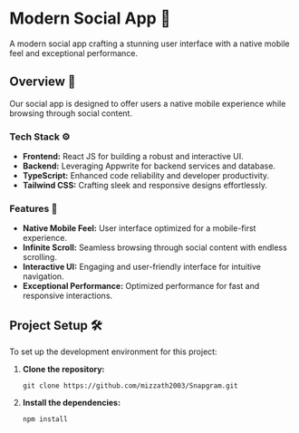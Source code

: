 # Modern Social App 🚀

A modern social app crafting a stunning user interface with a native mobile feel and exceptional performance.

## Overview 📱

Our social app is designed to offer users a native mobile experience while browsing through social content.

### Tech Stack ⚙️

- **Frontend:** React JS for building a robust and interactive UI.
- **Backend:** Leveraging Appwrite for backend services and database.
- **TypeScript:** Enhanced code reliability and developer productivity.
- **Tailwind CSS:** Crafting sleek and responsive designs effortlessly.

### Features 🌟

- **Native Mobile Feel:** User interface optimized for a mobile-first experience.
- **Infinite Scroll:** Seamless browsing through social content with endless scrolling.
- **Interactive UI:** Engaging and user-friendly interface for intuitive navigation.
- **Exceptional Performance:** Optimized performance for fast and responsive interactions.

## Project Setup 🛠️

To set up the development environment for this project:

1. **Clone the repository:**

    ```shell
    git clone https://github.com/mizzath2003/Snapgram.git
    ```

2. **Install the dependencies:**

    ```shell
    npm install
